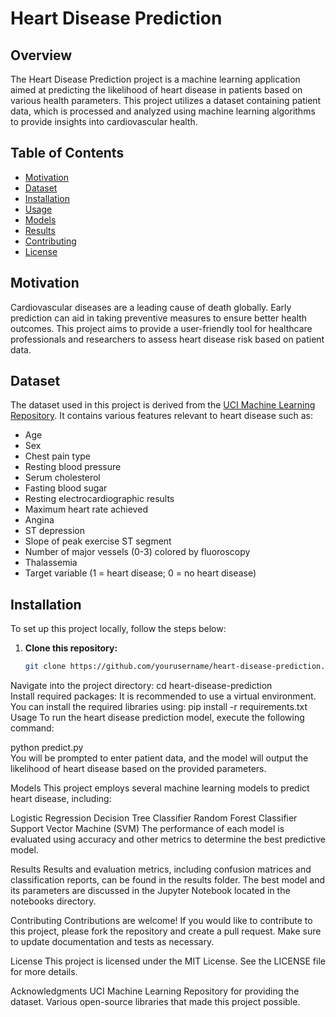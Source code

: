 # Heart Disease Prediction  

## Overview  

The Heart Disease Prediction project is a machine learning application aimed at predicting the likelihood of heart disease in patients based on various health parameters. This project utilizes a dataset containing patient data, which is processed and analyzed using machine learning algorithms to provide insights into cardiovascular health.  

## Table of Contents  

- [Motivation](#motivation)  
- [Dataset](#dataset)  
- [Installation](#installation)  
- [Usage](#usage)  
- [Models](#models)  
- [Results](#results)  
- [Contributing](#contributing)  
- [License](#license)  

## Motivation  

Cardiovascular diseases are a leading cause of death globally. Early prediction can aid in taking preventive measures to ensure better health outcomes. This project aims to provide a user-friendly tool for healthcare professionals and researchers to assess heart disease risk based on patient data.  

## Dataset  

The dataset used in this project is derived from the [UCI Machine Learning Repository](https://archive.ics.uci.edu/ml/datasets/Heart+Disease). It contains various features relevant to heart disease such as:  

- Age  
- Sex  
- Chest pain type  
- Resting blood pressure  
- Serum cholesterol  
- Fasting blood sugar  
- Resting electrocardiographic results  
- Maximum heart rate achieved  
- Angina  
- ST depression  
- Slope of peak exercise ST segment  
- Number of major vessels (0-3) colored by fluoroscopy  
- Thalassemia  
- Target variable (1 = heart disease; 0 = no heart disease)  

## Installation  

To set up this project locally, follow the steps below:  

1. **Clone this repository:**  
   ```bash  
   git clone https://github.com/yourusername/heart-disease-prediction.git  
Navigate into the project directory:
cd heart-disease-prediction  
Install required packages:
It is recommended to use a virtual environment. You can install the required libraries using:
pip install -r requirements.txt  
Usage
To run the heart disease prediction model, execute the following command:

python predict.py  
You will be prompted to enter patient data, and the model will output the likelihood of heart disease based on the provided parameters.

Models
This project employs several machine learning models to predict heart disease, including:

Logistic Regression
Decision Tree Classifier
Random Forest Classifier
Support Vector Machine (SVM)
The performance of each model is evaluated using accuracy and other metrics to determine the best predictive model.

Results
Results and evaluation metrics, including confusion matrices and classification reports, can be found in the results folder. The best model and its parameters are discussed in the Jupyter Notebook located in the notebooks directory.

Contributing
Contributions are welcome! If you would like to contribute to this project, please fork the repository and create a pull request. Make sure to update documentation and tests as necessary.

License
This project is licensed under the MIT License. See the LICENSE file for more details.

Acknowledgments
UCI Machine Learning Repository for providing the dataset.
Various open-source libraries that made this project possible.
